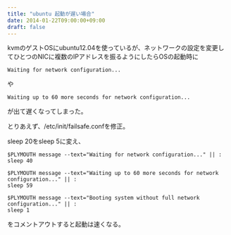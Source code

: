 ```yaml
---
title: "ubuntu 起動が遅い場合"
date: 2014-01-22T09:00:00+09:00
draft: false
---
```

kvmのゲストOSにubuntu12.04を使っているが、ネットワークの設定を変更してひとつのNICに複数のIPアドレスを振るようにしたらOSの起動時に
```
Waiting for network configuration...
```
や
```
Waiting up to 60 more seconds for network configuration...
```
が出て遅くなってしまった。

とりあえず、/etc/init/failsafe.confを修正。

sleep 20をsleep 5に変え、
```
$PLYMOUTH message --text="Waiting for network configuration..." || :
sleep 40

$PLYMOUTH message --text="Waiting up to 60 more seconds for network configuration..." || :
sleep 59

$PLYMOUTH message --text="Booting system without full network configuration..." || :
sleep 1
```
をコメントアウトすると起動は速くなる。


